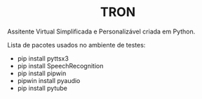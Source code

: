 <h1 align="center">TRON</h1>

Assitente Virtual Simplificada e Personalizável criada em Python.

Lista de pacotes usados no ambiente de testes:
<ul>
<li>pip install pyttsx3</li>
<li>pip install SpeechRecognition</li>
<li>pip install pipwin</li>
<li>pipwin install pyaudio</li>
<li>pip install pytube</li>
</ul>